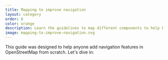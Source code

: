 ```yaml
---
title: Mapping to improve navigation
layout: category
order: 6
color: orange
description: Learn the guidelines to map different components to help build a great navigational engine.
image: mapping-to-improve-navigation.svg
---
```


This guide was designed to help anyone add navigation features in OpenStreetMap from scratch. Let's dive in:
